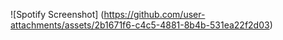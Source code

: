 ![Spotify Screenshot]
(https://github.com/user-attachments/assets/2b1671f6-c4c5-4881-8b4b-531ea22f2d03)
